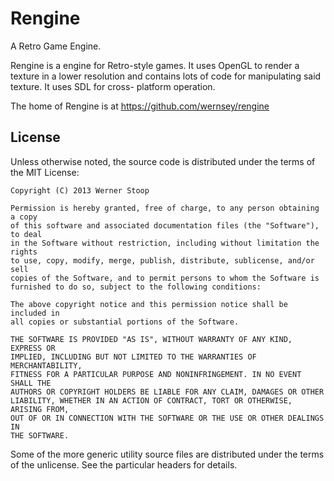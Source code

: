 Rengine
=======

A Retro Game Engine.

Rengine is a engine for Retro-style games. It uses OpenGL to render a texture in a lower
resolution and contains lots of code for manipulating said texture. It uses SDL for cross-
platform operation.

The home of Rengine is at https://github.com/wernsey/rengine

License
-------

Unless otherwise noted, the source code is distributed under the terms of the MIT License:

	Copyright (C) 2013 Werner Stoop

	Permission is hereby granted, free of charge, to any person obtaining a copy
	of this software and associated documentation files (the "Software"), to deal
	in the Software without restriction, including without limitation the rights
	to use, copy, modify, merge, publish, distribute, sublicense, and/or sell
	copies of the Software, and to permit persons to whom the Software is
	furnished to do so, subject to the following conditions:

	The above copyright notice and this permission notice shall be included in
	all copies or substantial portions of the Software.

	THE SOFTWARE IS PROVIDED "AS IS", WITHOUT WARRANTY OF ANY KIND, EXPRESS OR
	IMPLIED, INCLUDING BUT NOT LIMITED TO THE WARRANTIES OF MERCHANTABILITY,
	FITNESS FOR A PARTICULAR PURPOSE AND NONINFRINGEMENT. IN NO EVENT SHALL THE
	AUTHORS OR COPYRIGHT HOLDERS BE LIABLE FOR ANY CLAIM, DAMAGES OR OTHER
	LIABILITY, WHETHER IN AN ACTION OF CONTRACT, TORT OR OTHERWISE, ARISING FROM,
	OUT OF OR IN CONNECTION WITH THE SOFTWARE OR THE USE OR OTHER DEALINGS IN
	THE SOFTWARE.
	
Some of the more generic utility source files are distributed under the terms of the unlicense. See
the particular headers for details.
